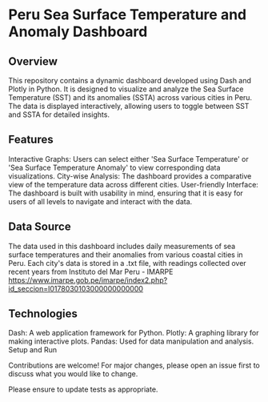 # Peru Sea Surface Temperature and Anomaly Dashboard

## Overview

This repository contains a dynamic dashboard developed using Dash and Plotly in Python. It is designed to visualize and analyze the Sea Surface Temperature (SST) and its anomalies (SSTA) across various cities in Peru. The data is displayed interactively, allowing users to toggle between SST and SSTA for detailed insights.

## Features

Interactive Graphs: Users can select either 'Sea Surface Temperature' or 'Sea Surface Temperature Anomaly' to view corresponding data visualizations.
City-wise Analysis: The dashboard provides a comparative view of the temperature data across different cities.
User-friendly Interface: The dashboard is built with usability in mind, ensuring that it is easy for users of all levels to navigate and interact with the data.

## Data Source

The data used in this dashboard includes daily measurements of sea surface temperatures and their anomalies from various coastal cities in Peru. Each city's data is stored in a .txt file, with readings collected over recent years from Instituto del Mar Peru - IMARPE https://www.imarpe.gob.pe/imarpe/index2.php?id_seccion=I0178030103000000000000

## Technologies

Dash: A web application framework for Python.
Plotly: A graphing library for making interactive plots.
Pandas: Used for data manipulation and analysis.
Setup and Run

Contributions are welcome! For major changes, please open an issue first to discuss what you would like to change.

Please ensure to update tests as appropriate.
